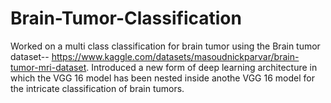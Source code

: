 # Brain-Tumor-Classification
 
Worked on a multi class classification for brain tumor using the Brain tumor dataset-- https://www.kaggle.com/datasets/masoudnickparvar/brain-tumor-mri-dataset. Introduced a new form of deep learning architecture in which the VGG 16 model has been nested inside anothe VGG 16 model for the intricate classification of brain tumors. 

